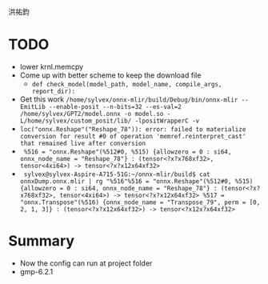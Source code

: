 洪祐鈞

# TODO

- lower krnl.memcpy
- Come up with better scheme to keep the download file
	- `def check_model(model_path, model_name, compile_args, report_dir):`
- Get this work
	`/home/sylvex/onnx-mlir/build/Debug/bin/onnx-mlir --EmitLib --enable-posit --n-bits=32 --es-val=2 /home/sylvex/GPT2/model.onnx -o model.so -L/home/sylvex/custom_posit/lib/ -lpositWrapperC -v`
- `loc("onnx.Reshape"("Reshape_78")): error: failed to materialize conversion for result #0 of operation 'memref.reinterpret_cast' that remained live after conversion`
- ` %516 = "onnx.Reshape"(%512#0, %515) {allowzero = 0 : si64, onnx_node_name = "Reshape_78"} : (tensor<?x?x768xf32>, tensor<4xi64>) -> tensor<?x?x12x64xf32>`
- ` sylvex@sylvex-Aspire-A715-51G:~/onnx-mlir/build$ cat onnxDump.onnx.mlir | rg "%516"%516 = "onnx.Reshape"(%512#0, %515) {allowzero = 0 : si64, onnx_node_name = "Reshape_78"} : (tensor<?x?x768xf32>, tensor<4xi64>) -> tensor<?x?x12x64xf32> %517 = "onnx.Transpose"(%516) {onnx_node_name = "Transpose_79", perm = [0, 2, 1, 3]} : (tensor<?x?x12x64xf32>) -> tensor<?x12x?x64xf32>`
# Summary

- Now the config can run at project folder
- gmp-6.2.1